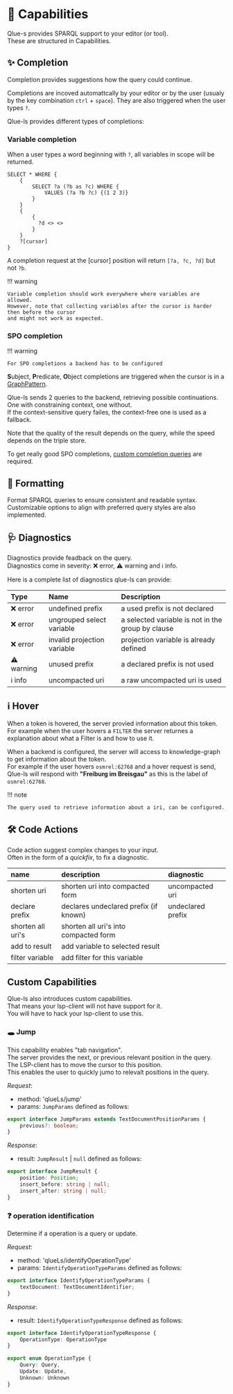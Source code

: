 # :rocket: Capabilities

Qlue-s provides SPARQL support to your editor (or tool).  
These are structured in Capabilities.

## ✨ Completion

Completion provides suggestions how the query could continue.

Completions are incoved automattcally by your editor or by the user
(usualy by the key combination `ctrl` + `space`). They are also triggered when the user types `?`.

Qlue-ls provides different types of completions:

### Variable completion

When a user types a word beginning with `?`, all variables in scope will be returned.  

```sparql
SELECT * WHERE {
    {
        SELECT ?a (?b as ?c) WHERE {
            VALUES (?a ?b ?c) {(1 2 3)}
        }
    }
    {
        {
          ?d <> <>
        }
    }
    ?[cursor]
}
```

A completion request at the [cursor] position will return `[?a, ?c, ?d]` but not `?b`.

!!! warning

    Variable completion should work everywhere where variables are allowed.  
    However, note that collecting variables after the cursor is harder then before the cursor  
    and might not work as expected.

### SPO completion

!!! warning

    For SPO completions a backend has to be configured

**S**ubject, **P**redicate, **O**bject completions are triggered when the cursor is
in a [GraphPattern](https://www.w3.org/TR/sparql11-query/#rGroupGraphPattern).

Qlue-ls sends 2 queries to the backend, retrieving possible continuations.  
One with constraining context, one without.  
If the context-sensitive query failes, the context-free one is used as a fallback.

Note that the quality of the result depends on the query, while the speed depends on the
triple store.

To get really good SPO completions, [custom completion queries](/completion_queries) are required.

## 📐 Formatting

Format SPARQL queries to ensure consistent and readable syntax.
Customizable options to align with preferred query styles are also implemented.


## 🩺 Diagnostics

Diagnostics provide feadback on the query.  
Diagnostics come in severity: ❌ error, ⚠️ warning and ℹ️ info.

Here is a complete list of diagnostics qlue-ls can provide:

| Type        | Name                        | Description                                       |
|:------------|:----------------------------|:--------------------------------------------------|
| ❌ error    | undefined prefix            | a used prefix is not declared                     |
| ❌ error    | ungrouped select variable   | a selected variable is not in the group by clause |
| ❌ error    | invalid projection variable | projection variable is already defined            |
| ⚠️  warning | unused prefix               | a declared prefix is not used                     |
| ℹ️  info    | uncompacted uri             | a raw uncompacted uri is used                     |

## ℹ️ Hover

When a token is hovered, the server provied information about this token.  
For example when the user hovers a `FILTER`  the server returnes a explanation about what a Filter is
and how to use it.  

When a backend is configured, the server will access to knowledge-graph to get information about the token.  
For example if the user hovers `osmrel:62768` and a hover request is send, Qlue-ls will respond with
**"Freiburg im Breisgau"** as this is the label of `osmrel:62768`.

!!! note

    The query used to retrieve information about a iri, can be configured.

## 🛠️ Code Actions

Code action suggest complex changes to your input.  
Often in the form of a *quickfix*, to fix a diagnostic.

| name              | description                           | diagnostic        |
|:------------------|:--------------------------------------|:------------------|
| shorten uri       | shorten uri into compacted form       | uncompacted uri   |
| declare prefix    | declares undeclared prefix (if known) | undeclared prefix |
| shorten all uri's | shorten all uri's into compacted form |                   |
| add to result     | add variable to selected result       |                   |
| filter variable   | add filter for this variable          |                   |

## Custom Capabilities

Qlue-ls also introduces custom capabilities.  
That means your lsp-client will not have support for it.  
You will have to hack your lsp-client to use this.  

### 🕳 Jump

This capability enables "tab navigation".  
The server provides the next, or previous relevant position in the query.  
The LSP-client has to move the cursor to this position.  
This enables the user to quickly jumo to relevalt positions in the query.

*Request*:

- method: 'qlueLs/jump'
- params: `JumpParams` defined as follows:

```ts
export interface JumpParams extends TextDocumentPositionParams {
	previous?: boolean;
}
```

*Response*:

- result: `JumpResult` | `null` defined as follows:

```ts
export interface JumpResult {
	position: Position;
    insert_before: string | null;
    insert_after: string | null;
}
```

### ❓ operation identification

Determine if a operation is a query or update.

*Request*:

- method: 'qlueLs/identifyOperationType'
- params: `IdentifyOperationTypeParams` defined as follows:

```ts
export interface IdentifyOperationTypeParams {
	textDocument: TextDocumentIdentifier;
}
```

*Response*:

- result: `IdentifyOperationTypeResponse` defined as follows:

```ts
export interface IdentifyOperationTypeResponse {
    OperationType: OperationType
}
```

```ts
export enum OperationType {
    Query: Query,
    Update: Update,
    Unknown: Unknown
}
```
